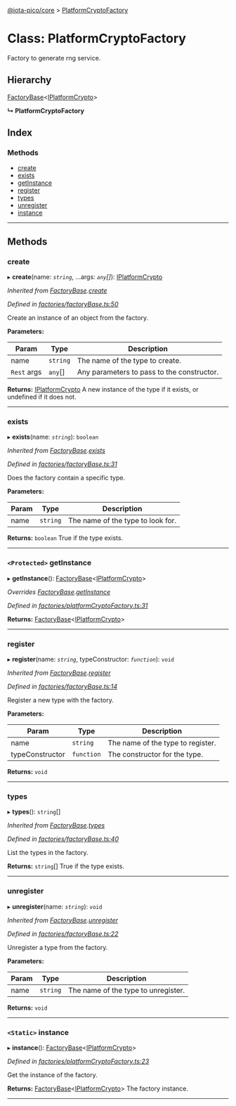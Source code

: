 [@iota-pico/core](../README.md) > [PlatformCryptoFactory](../classes/platformcryptofactory.md)

# Class: PlatformCryptoFactory

Factory to generate rng service.

## Hierarchy

 [FactoryBase](factorybase.md)<[IPlatformCrypto](../interfaces/iplatformcrypto.md)>

**↳ PlatformCryptoFactory**

## Index

### Methods

* [create](platformcryptofactory.md#create)
* [exists](platformcryptofactory.md#exists)
* [getInstance](platformcryptofactory.md#getinstance)
* [register](platformcryptofactory.md#register)
* [types](platformcryptofactory.md#types)
* [unregister](platformcryptofactory.md#unregister)
* [instance](platformcryptofactory.md#instance)

---

## Methods

<a id="create"></a>

###  create

▸ **create**(name: *`string`*, ...args: *`any`[]*): [IPlatformCrypto](../interfaces/iplatformcrypto.md)

*Inherited from [FactoryBase](factorybase.md).[create](factorybase.md#create)*

*Defined in [factories/factoryBase.ts:50](https://github.com/iota-pico/core/blob/36f6f34/src/factories/factoryBase.ts#L50)*

Create an instance of an object from the factory.

**Parameters:**

| Param | Type | Description |
| ------ | ------ | ------ |
| name | `string` |  The name of the type to create. |
| `Rest` args | `any`[] |  Any parameters to pass to the constructor. |

**Returns:** [IPlatformCrypto](../interfaces/iplatformcrypto.md)
A new instance of the type if it exists, or undefined if it does not.

___
<a id="exists"></a>

###  exists

▸ **exists**(name: *`string`*): `boolean`

*Inherited from [FactoryBase](factorybase.md).[exists](factorybase.md#exists)*

*Defined in [factories/factoryBase.ts:31](https://github.com/iota-pico/core/blob/36f6f34/src/factories/factoryBase.ts#L31)*

Does the factory contain a specific type.

**Parameters:**

| Param | Type | Description |
| ------ | ------ | ------ |
| name | `string` |  The name of the type to look for. |

**Returns:** `boolean`
True if the type exists.

___
<a id="getinstance"></a>

### `<Protected>` getInstance

▸ **getInstance**(): [FactoryBase](factorybase.md)<[IPlatformCrypto](../interfaces/iplatformcrypto.md)>

*Overrides [FactoryBase](factorybase.md).[getInstance](factorybase.md#getinstance)*

*Defined in [factories/platformCryptoFactory.ts:31](https://github.com/iota-pico/core/blob/36f6f34/src/factories/platformCryptoFactory.ts#L31)*

**Returns:** [FactoryBase](factorybase.md)<[IPlatformCrypto](../interfaces/iplatformcrypto.md)>

___
<a id="register"></a>

###  register

▸ **register**(name: *`string`*, typeConstructor: *`function`*): `void`

*Inherited from [FactoryBase](factorybase.md).[register](factorybase.md#register)*

*Defined in [factories/factoryBase.ts:14](https://github.com/iota-pico/core/blob/36f6f34/src/factories/factoryBase.ts#L14)*

Register a new type with the factory.

**Parameters:**

| Param | Type | Description |
| ------ | ------ | ------ |
| name | `string` |  The name of the type to register. |
| typeConstructor | `function` |  The constructor for the type. |

**Returns:** `void`

___
<a id="types"></a>

###  types

▸ **types**(): `string`[]

*Inherited from [FactoryBase](factorybase.md).[types](factorybase.md#types)*

*Defined in [factories/factoryBase.ts:40](https://github.com/iota-pico/core/blob/36f6f34/src/factories/factoryBase.ts#L40)*

List the types in the factory.

**Returns:** `string`[]
True if the type exists.

___
<a id="unregister"></a>

###  unregister

▸ **unregister**(name: *`string`*): `void`

*Inherited from [FactoryBase](factorybase.md).[unregister](factorybase.md#unregister)*

*Defined in [factories/factoryBase.ts:22](https://github.com/iota-pico/core/blob/36f6f34/src/factories/factoryBase.ts#L22)*

Unregister a type from the factory.

**Parameters:**

| Param | Type | Description |
| ------ | ------ | ------ |
| name | `string` |  The name of the type to unregister. |

**Returns:** `void`

___
<a id="instance"></a>

### `<Static>` instance

▸ **instance**(): [FactoryBase](factorybase.md)<[IPlatformCrypto](../interfaces/iplatformcrypto.md)>

*Defined in [factories/platformCryptoFactory.ts:23](https://github.com/iota-pico/core/blob/36f6f34/src/factories/platformCryptoFactory.ts#L23)*

Get the instance of the factory.

**Returns:** [FactoryBase](factorybase.md)<[IPlatformCrypto](../interfaces/iplatformcrypto.md)>
The factory instance.

___


